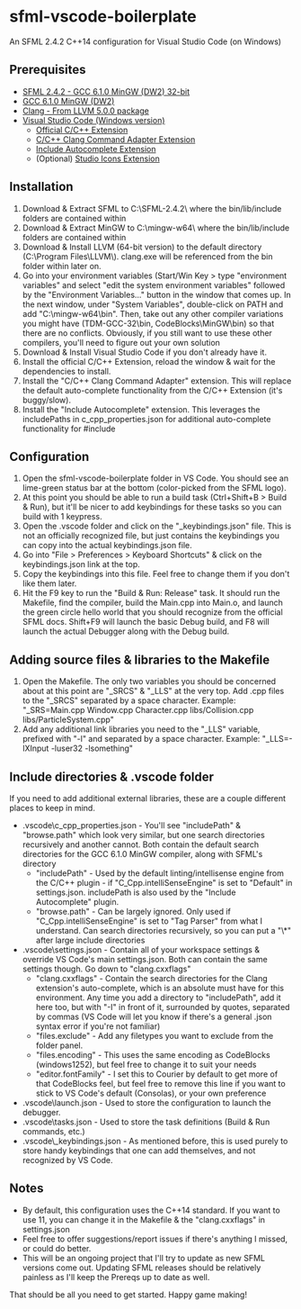 # sfml-vscode-boilerplate
An SFML 2.4.2 C++14 configuration for Visual Studio Code (on Windows)

## Prerequisites

* [SFML 2.4.2 - GCC 6.1.0 MinGW (DW2) 32-bit](https://www.sfml-dev.org/files/SFML-2.4.2-windows-gcc-6.1.0-mingw-32-bit.zip)
* [GCC 6.1.0 MinGW (DW2)](https://sourceforge.net/projects/mingw-w64/files/Toolchains%20targetting%20Win32/Personal%20Builds/mingw-builds/6.1.0/threads-posix/dwarf/i686-6.1.0-release-posix-dwarf-rt_v5-rev0.7z/download)
* [Clang - From LLVM 5.0.0 package](http://releases.llvm.org/5.0.0/LLVM-5.0.0-win64.exe)
* [Visual Studio Code (Windows version)](https://code.visualstudio.com/download)
  * [Official C/C++ Extension](https://marketplace.visualstudio.com/items?itemName=ms-vscode.cpptools)
  * [C/C++ Clang Command Adapter Extension](https://marketplace.visualstudio.com/items?itemName=mitaki28.vscode-clang)
  * [Include Autocomplete Extension](https://marketplace.visualstudio.com/items?itemName=ajshort.include-autocomplete)
  * (Optional) [Studio Icons Extension](https://marketplace.visualstudio.com/items?itemName=jtlowe.vscode-icon-theme)

## Installation

1. Download & Extract SFML to C:\\SFML-2.4.2\\ where the bin/lib/include folders are contained within
2. Download & Extract MinGW to C:\\mingw-w64\\ where the bin/lib/include folders are contained within
3. Download & Install LLVM (64-bit version) to the default directory (C:\\Program Files\\LLVM\\). clang.exe will be referenced from the bin folder within later on.
4. Go into your environment variables (Start/Win Key > type "environment variables" and select "edit the system environment variables" followed by the "Environment Variables..." button in the window that comes up. In the next window, under "System Variables", double-click on PATH and add "C:\mingw-w64\bin". Then, take out any other compiler variations you might have (TDM-GCC-32\bin, CodeBlocks\MinGW\bin) so that there are no conflicts. Obviously, if you still want to use these other compilers, you'll need to figure out your own solution
5. Download & Install Visual Studio Code if you don't already have it.
6. Install the official C/C++ Extension, reload the window & wait for the dependencies to install.
7. Install the "C/C++ Clang Command Adapter" extension. This will replace the default auto-complete functionality from the C/C++ Extension (it's buggy/slow).
8. Install the "Include Autocomplete" extension. This leverages the includePaths in c\_cpp\_properties.json for additional auto-complete functionality for #include

## Configuration

1. Open the sfml-vscode-boilerplate folder in VS Code. You should see an lime-green status bar at the bottom (color-picked from the SFML logo).
2. At this point you should be able to run a build task (Ctrl+Shift+B > Build & Run), but it'll be nicer to add keybindings for these tasks so you can build with 1 keypress.
3. Open the .vscode folder and click on the "\_keybindings.json" file. This is not an officially recognized file, but just contains the keybindings you can copy into the actual keybindings.json file.
4. Go into "File > Preferences > Keyboard Shortcuts" & click on the keybindings.json link at the top.
5. Copy the keybindings into this file. Feel free to change them if you don't like them later.
6. Hit the F9 key to run the "Build & Run: Release" task. It should run the Makefile, find the compiler, build the Main.cpp into Main.o, and launch the green circle hello world that you should recognize from the official SFML docs. Shift+F9 will launch the basic Debug build, and F8 will launch the actual Debugger along with the Debug build.

## Adding source files & libraries to the Makefile

1. Open the Makefile. The only two variables you should be concerned about at this point are "\_SRCS" & "\_LLS" at the very top. Add .cpp files to the "\_SRCS" separated by a space character. Example: "\_SRS=Main.cpp Window.cpp Character.cpp libs/Collision.cpp libs/ParticleSystem.cpp"
2. Add any additional link libraries you need to the "\_LLS" variable, prefixed with "-l" and separated by a space character. Example: "\_LLS=-lXInput -luser32 -lsomething"

## Include directories & .vscode folder

If you need to add additional external libraries, these are a couple different places to keep in mind.

* .vscode\\c\_cpp\_properties.json - You'll see "includePath" & "browse.path" which look very similar, but one search directories recursively and another cannot. Both contain the default search directories for the GCC 6.1.0 MinGW compiler, along with SFML's directory
  * "includePath" - Used by the default linting/intellisense engine from the C/C++ plugin - if "C_Cpp.intelliSenseEngine" is set to "Default" in settings.json. includePath is also used by the "Include Autocomplete" plugin.
  * "browse.path" - Can be largely ignored. Only used if "C_Cpp.intelliSenseEngine" is set to "Tag Parser" from what I understand. Can search directories recursively, so you can put a "\\*" after large include directories
* .vscode\\settings.json - Contain all of your workspace settings & override VS Code's main settings.json. Both can contain the same settings though. Go down to "clang.cxxflags"
  * "clang.cxxflags" - Contain the search directories for the Clang extension's auto-complete, which is an absolute must have for this environment. Any time you add a directory to "includePath", add it here too, but with "-I" in front of it, surrounded by quotes, separated by commas (VS Code will let you know if there's a general .json syntax error if you're not familiar)
  * "files.exclude" - Add any filetypes you want to exclude from the folder panel.
  * "files.encoding" - This uses the same encoding as CodeBlocks (windows1252), but feel free to change it to suit your needs
  * "editor.fontFamily" - I set this to Courier by default to get more of that CodeBlocks feel, but feel free to remove this line if you want to stick to VS Code's default (Consolas), or your own preference
* .vscode\\launch.json - Used to store the configuration to launch the debugger.
* .vscode\\tasks.json - Used to store the task definitions (Build & Run commands, etc.)
* .vscode\\_keybindings.json - As mentioned before, this is used purely to store handy keybindings that one can add themselves, and not recognized by VS Code.

## Notes

* By default, this configuration uses the C++14 standard. If you want to use 11, you can change it in the Makefile & the "clang.cxxflags" in settings.json
* Feel free to offer suggestions/report issues if there's anything I missed, or could do better.
* This will be an ongoing project that I'll try to update as new SFML versions come out. Updating SFML releases should be relatively painless as I'll keep the Prereqs up to date as well.


That should be all you need to get started. Happy game making!
